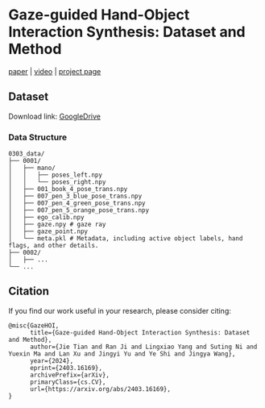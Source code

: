 # Gaze-guided Hand-Object Interaction Synthesis: Dataset and Method
[paper](https://arxiv.org/abs/2403.16169) |
[video](https://www.youtube.com/watch?v=BR9qkQQpUfg) | 
[project page](https://takiee.github.io/gaze-hoi/)
## Dataset
Download link: [GoogleDrive](https://drive.google.com/drive/folders/1_3i8Pw_GLx4lDmULPVxJMWNG8fTa2rzY?usp=drive_link)
### Data Structure
```
0303_data/
├── 0001/
│   ├── mano/
│   │   ├── poses_left.npy 
│   │   └── poses_right.npy 
│   ├── 001_book_4_pose_trans.npy
│   ├── 007_pen_3_blue_pose_trans.npy
│   ├── 007_pen_4_green_pose_trans.npy
│   ├── 007_pen_5_orange_pose_trans.npy
│   ├── ego_calib.npy
│   ├── gaze.npy # gaze ray
│   ├── gaze_point.npy
│   └── meta.pkl # Metadata, including active object labels, hand flags, and other details.
├── 0002/
│   ├── ...
└── ...
```


## Citation
If you find our work useful in your research, please consider citing:

```
@misc{GazeHOI,
      title={Gaze-guided Hand-Object Interaction Synthesis: Dataset and Method}, 
      author={Jie Tian and Ran Ji and Lingxiao Yang and Suting Ni and Yuexin Ma and Lan Xu and Jingyi Yu and Ye Shi and Jingya Wang},
      year={2024},
      eprint={2403.16169},
      archivePrefix={arXiv},
      primaryClass={cs.CV},
      url={https://arxiv.org/abs/2403.16169}, 
}
```
